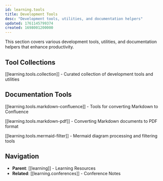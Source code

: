 ```yaml
---
id: learning.tools
title: Development Tools
desc: "Development tools, utilities, and documentation helpers"
updated: 1761145799374
created: 1698001200000
---
```


This section covers various development tools, utilities, and documentation helpers that enhance productivity.

## Tool Collections

[[learning.tools.collection]] - Curated collection of development tools and utilities

## Documentation Tools

[[learning.tools.markdown-confluence]] - Tools for converting Markdown to Confluence

[[learning.tools.markdown-pdf]] - Converting Markdown documents to PDF format

[[learning.tools.mermaid-filter]] - Mermaid diagram processing and filtering tools

## Navigation

- **Parent**: [[learning]] - Learning Resources
- **Related**: [[learning.conferences]] - Conference Notes

